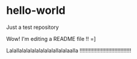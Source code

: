 # hello-world
Just a test repository

Wow! I'm editing a README file !! =]

Lalallalalalalalalalalallalalaalla
!!!!!!!!!!!!!!!!!!!!!!!!!!!!!!!!!!
